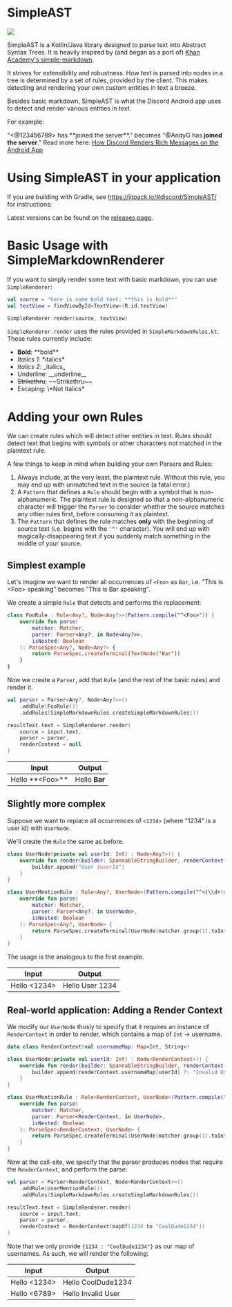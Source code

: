 # SimpleAST

[![](https://jitpack.io/v/discord/SimpleAST.svg)](https://jitpack.io/#discord/SimpleAST)

SimpleAST is a Kotlin/Java library designed to parse text into Abstract Syntax Trees. It is heavily
inspired by (and began as a port
of) [Khan Academy's simple-markdown](https://github.com/Khan/simple-markdown).

It strives for extensibility and robustness. How text is parsed into nodes in a tree is determined
by a set of rules, provided by the client. This makes detecting and rendering your own custom
entities in text a breeze.

Besides basic markdown, SimpleAST is what the Discord Android app uses to detect and render various
entities in text.

For example:

"<@123456789> has \*\*joined the server\*\*." becomes "@AndyG has **joined the server**." Read more
here: [How Discord Renders Rich Messages on the Android App](https://blog.discordapp.com/how-discord-renders-rich-messages-on-the-android-app-67b0e5d56fbe)

# Using SimpleAST in your application

If you are building with Gradle, see https://jitpack.io/#discord/SimpleAST/ for instructions:

Latest versions can be found on the [releases page](https://github.com/discord/SimpleAST/releases).

# Basic Usage with SimpleMarkdownRenderer

If you want to simply render some text with basic markdown, you can use `SimpleRenderer`:

```kotlin
val source = "here is some bold text: **this is bold**"
val textView = findViewById<TextView>(R.id.textView)

SimpleRenderer.render(source, textView)
```

`SimpleRenderer.render` uses the rules provided in `SimpleMarkdownRules.kt`. These rules currently
include:

* **Bold**: \*\*bold\*\*
* *Italics 1*: \*italics\*
* _Italics 2_: \_italics\_
* Underline: \_\_underline\_\_
* ~~Strikethru~~: \~\~Strikethru\~\~
* Escaping: \\\*Not Italics*

# Adding your own Rules

We can create rules which will detect other entities in text. Rules should detect text that begins
with symbols or other characters not matched in the plaintext rule.

A few things to keep in mind when building your own Parsers and Rules:

1. Always include, at the very least, the plaintext rule. Without this rule, you may end up with
   unmatched text in the source (a fatal error.)
2. A `Pattern` that defines a `Rule` should begin with a symbol that is non-alphanumeric. The
   plaintext rule is designed so that a non-alphanumeric character will trigger the `Parser` to
   consider whether the source matches any other rules first, before consuming it as plaintext.
3. The `Pattern` that defines the rule matches **only** with the beginning of source text (i.e.
   begins with the `'^'` character). You will end up with magically-disappearing text if you
   suddenly match something in the middle of your source.

## Simplest example

Let's imagine we want to render all occurrences of `<Foo>` as `Bar`, i.e. "This is &lt;Foo&gt;
speaking" becomes "This is Bar speaking".

We create a simple `Rule` that detects and performs the replacement:

```kotlin
class FooRule : Rule<Any?, Node<Any?>>(Pattern.compile("^<Foo>")) {
    override fun parse(
        matcher: Matcher,
        parser: Parser<Any?, in Node<Any?>>,
        isNested: Boolean
    ): ParseSpec<Any?, Node<Any?> {
        return ParseSpec.createTerminal(TextNode("Bar"))
    }
}
```

Now we create a `Parser`, add that `Rule` (and the rest of the basic rules) and render it.

```kotlin
val parser = Parser<Any?, Node<Any?>>()
    .addRule(FooRule())
    .addRules(SimpleMarkdownRules.createSimpleMarkdownRules())

resultText.text = SimpleRenderer.render(
    source = input.text,
    parser = parser,
    renderContext = null
)
```

| Input  | Output |
| ------------- | ------------- |
| Hello \*\*\<Foo\>\*\*  | Hello **Bar** |

## Slightly more complex

Suppose we want to replace all occurrences of `<1234>` (where "1234" is a user id) with `UserNode`.

We'll create the `Rule` the same as before.

```kotlin
class UserNode(private val userId: Int) : Node<Any?>() {
    override fun render(builder: SpannableStringBuilder, renderContext: Any?) {
        builder.append("User $userId")
    }
}

class UserMentionRule : Rule<Any?, UserNode>(Pattern.compile("^<(\\d+)>")) {
    override fun parse(
        matcher: Matcher,
        parser: Parser<Any?, in UserNode>,
        isNested: Boolean
    ): ParseSpec<Any?, UserNode> {
        return ParseSpec.createTerminal(UserNode(matcher.group(1).toInt()))
    }
}
```

The usage is the analogous to the first example.

| Input  | Output |
| ------------- | ------------- |
| Hello <1234>  | Hello User 1234  |

## Real-world application: Adding a Render Context

We modify our `UserNode` thusly to specify that it requires an instance of `RenderContext` in order
to render, which contains a map of `Int` -> username.

```kotlin
data class RenderContext(val usernameMap: Map<Int, String>)

class UserNode(private val userId: Int) : Node<RenderContext>() {
    override fun render(builder: SpannableStringBuilder, renderContext: RenderContext) {
        builder.append(renderContext.usernameMap[userId] ?: "Invalid User")
    }
}

class UserMentionRule : Rule<RenderContext, UserNode>(Pattern.compile("^<(\\d+)>")) {
    override fun parse(
        matcher: Matcher,
        parser: Parser<RenderContext, in UserNode>,
        isNested: Boolean
    ): ParseSpec<RenderContext, UserNode> {
        return ParseSpec.createTerminal(UserNode(matcher.group(1).toInt()))
    }
}
```

Now at the call-site, we specify that the parser produces nodes that require the `RenderContext`,
and perform the parse:

```kotlin
val parser = Parser<RenderContext, Node<RenderContext>>()
    .addRule(UserMentionRule())
    .addRules(SimpleMarkdownRules.createSimpleMarkdownRules())

resultText.text = SimpleRenderer.render(
    source = input.text,
    parser = parser,
    renderContext = RenderContext(mapOf(1234 to "CoolDude1234"))
)
```

Note that we only provide `{1234 : "CoolDude1234"}` as our map of usernames. As such, we will render
the following:

| Input  | Output |
| ------------- | ------------- |
| Hello <1234>  | Hello CoolDude1234 |
| Hello <6789> | Hello Invalid User |
